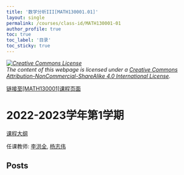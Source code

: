 ```yaml
---
title: '数学分析III[MATH130001.01]'
layout: single
permalink: /courses/class-id/MATH130001-01
author_profile: true
toc: true
toc_label: '目录'
toc_sticky: true
---
```



<div class='notice--warning'>
	<p><i><a rel='license' href='http://creativecommons.org/licenses/by-nc-sa/4.0/'><img alt='Creative Commons License' style='border-width:0' src='https://i.creativecommons.org/l/by-nc-sa/4.0/88x31.png' /></a><br /> The content of this webpage is licensed under a <a rel='license' href='http://creativecommons.org/licenses/by-nc-sa/4.0/'>Creative Commons Attribution-NonCommercial-ShareAlike 4.0 International License</a>.</i></p>
</div>

<a href='https://fdu-math.github.io/courses/MATH130001'>链接至[MATH130001]课程页面</a>


# 2022-2023学年第1学期
<a href='https://fdu-math.github.io/courses/syllabus/MATH130001.01-2022-2023-1 (Encrypted).pdf'>课程大纲</a>

任课教师: <a href='https://fdu-math.github.io/teachers/李洪全'>李洪全</a>, <a href='https://fdu-math.github.io/teachers/杨志伟'>杨志伟</a>


## Posts

